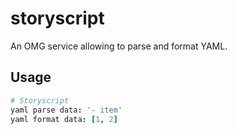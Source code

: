 # storyscript

An OMG service allowing to parse and format YAML.

Usage
-----

```coffee
# Storyscript
yaml parse data: '- item'
yaml format data: [1, 2]
```
